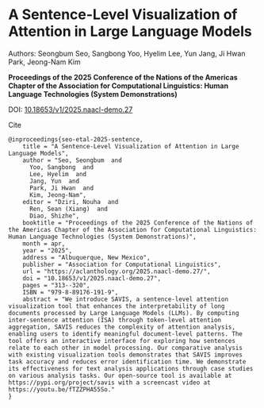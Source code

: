 # A Sentence-Level Visualization of Attention in Large Language Models 

Authors: Seongbum Seo, Sangbong Yoo, Hyelim Lee, Yun Jang, Ji Hwan Park, Jeong-Nam Kim

**Proceedings of the 2025 Conference of the Nations of the Americas Chapter of the Association for Computational Linguistics: Human Language Technologies (System Demonstrations)**

DOI: [10.18653/v1/2025.naacl-demo.27](https://aclanthology.org/2025.naacl-demo.27/)

Cite
```
@inproceedings{seo-etal-2025-sentence,
    title = "A Sentence-Level Visualization of Attention in Large Language Models",
    author = "Seo, Seongbum  and
      Yoo, Sangbong  and
      Lee, Hyelim  and
      Jang, Yun  and
      Park, Ji Hwan  and
      Kim, Jeong-Nam",
    editor = "Dziri, Nouha  and
      Ren, Sean (Xiang)  and
      Diao, Shizhe",
    booktitle = "Proceedings of the 2025 Conference of the Nations of the Americas Chapter of the Association for Computational Linguistics: Human Language Technologies (System Demonstrations)",
    month = apr,
    year = "2025",
    address = "Albuquerque, New Mexico",
    publisher = "Association for Computational Linguistics",
    url = "https://aclanthology.org/2025.naacl-demo.27/",
    doi = "10.18653/v1/2025.naacl-demo.27",
    pages = "313--320",
    ISBN = "979-8-89176-191-9",
    abstract = "We introduce SAVIS, a sentence-level attention visualization tool that enhances the interpretability of long documents processed by Large Language Models (LLMs). By computing inter-sentence attention (ISA) through token-level attention aggregation, SAVIS reduces the complexity of attention analysis, enabling users to identify meaningful document-level patterns. The tool offers an interactive interface for exploring how sentences relate to each other in model processing. Our comparative analysis with existing visualization tools demonstrates that SAVIS improves task accuracy and reduces error identification time. We demonstrate its effectiveness for text analysis applications through case studies on various analysis tasks. Our open-source tool is available at https://pypi.org/project/savis with a screencast video at https://youtu.be/fTZZPHA55So."
}
```
